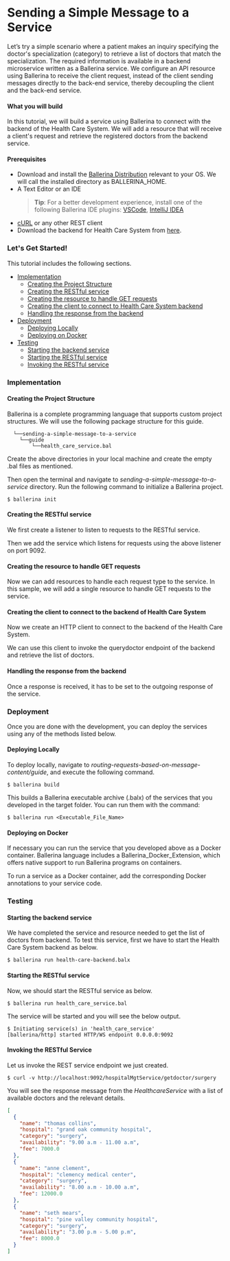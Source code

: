 # Sending a Simple Message to a Service

Let’s try a simple scenario where a patient makes an inquiry specifying the doctor's specialization (category) to retrieve a list of doctors that match the specialization. The required information is available in a backend
microservice written as a Ballerina service. We configure an API resource using Ballerina to receive the client request, instead of the client sending messages directly to the back-end service, thereby decoupling the client and the back-end service.

#### What you will build

In this tutorial, we will build a service using Ballerina to connect with the backend of the Health Care System. We will add a resource that will receive a client's request and retrieve the registered doctors from the backend service.

#### Prerequisites

- Download and install the [Ballerina Distribution](https://ballerina.io/learn/getting-started/) relevant to your OS.
  We will call the installed directory as BALLERINA_HOME.
- A Text Editor or an IDE
  > **Tip**: For a better development experience, install one of the following Ballerina IDE plugins: [VSCode](https://marketplace.visualstudio.com/items?itemName=ballerina.ballerina), [IntelliJ IDEA](https://plugins.jetbrains.com/plugin/9520-ballerina)
- [cURL](https://curl.haxx.se) or any other REST client
- Download the backend for Health Care System from [here](#).

### Let's Get Started!

This tutorial includes the following sections.

- [Implementation](#implementation)
  - [Creating the Project Structure](#creating-the-project-structure)
  - [Creating the RESTful service](#creating-the-restful-service)
  - [Creating the resource to handle GET requests](#creating-the-resource-to-handle-the-requests)
  - [Creating the client to connect to Health Care System backend](#creating-the-client-to-connect-to-health-care-system-backend)
  - [Handling the response from the backend](#handling-the-response-from-the-backend)
- [Deployment](#deployment)
  - [Deploying Locally](#deploying-locally)
  - [Deploying on Docker](#deploying-on-docker)
- [Testing](#testing)
  - [Starting the backend service](#starting-the-backend-service)
  - [Starting the RESTful service](#starting-the-restful-service)
  - [Invoking the RESTful service](#invoking-the-restful-service)

### Implementation

#### Creating the Project Structure

Ballerina is a complete programming language that supports custom project structures. We will use the following package structure for this guide.

```
  └──sending-a-simple-message-to-a-service
    └──guide
        └──health_care_service.bal
```

Create the above directories in your local machine and create the empty .bal files as mentioned.

Then open the terminal and navigate to *sending-a-simple-message-to-a-service* directory. Run the following command to initialize a Ballerina project.

```
$ ballerina init
```

#### Creating the RESTful service

We first create a listener to listen to requests to the RESTful service.

<!-- INCLUDE_CODE_SEGMENT: { file: guide/health_care_service.bal, segment: segment_1 } -->

Then we add the service which listens for requests using the above listener on port 9092.

<!-- INCLUDE_CODE_SEGMENT: { file: guide/health_care_service.bal, segment: segment_2 } -->

#### Creating the resource to handle GET requests

Now we can add resources to handle each request type to the service. In this sample, we will add a single resource to handle GET requests to the service.

<!-- INCLUDE_CODE_SEGMENT: { file: guide/health_care_service.bal, segment: segment_3 } -->

#### Creating the client to connect to the backend of Health Care System

Now we create an HTTP client to connect to the backend of the Health Care System.

<!-- INCLUDE_CODE_SEGMENT: { file: guide/health_care_service.bal, segment: segment_4 } -->

We can use this client to invoke the querydoctor endpoint of the backend and retrieve the list of doctors.

<!-- INCLUDE_CODE_SEGMENT: { file: guide/health_care_service.bal, segment: segment_5 } -->

#### Handling the response from the backend

Once a response is received, it has to be set to the outgoing response of the service.

<!-- INCLUDE_CODE_SEGMENT: { file: guide/health_care_service.bal, segment: segment_6 } -->

### Deployment

Once you are done with the development, you can deploy the services using any of the methods listed below.

#### Deploying Locally

To deploy locally, navigate to _routing-requests-based-on-message-content/guide_, and execute the following command.

```
$ ballerina build
```

This builds a Ballerina executable archive (.balx) of the services that you developed in the target folder.
You can run them with the command:

```
$ ballerina run <Executable_File_Name>
```

#### Deploying on Docker

If necessary you can run the service that you developed above as a Docker container. Ballerina language includes a Ballerina_Docker_Extension, which offers native support to run Ballerina programs on containers.

To run a service as a Docker container, add the corresponding Docker annotations to your service code.

### Testing

#### Starting the backend service

We have completed the service and resource needed to get the list of doctors from backend. To test this service, first we have to start the Health Care System backend as below.

```
$ ballerina run health-care-backend.balx
```

#### Starting the RESTful service

Now, we should start the RESTful service as below.

```
$ ballerina run health_care_service.bal
```

The service will be started and you will see the below output.

```
$ Initiating service(s) in 'health_care_service'
[ballerina/http] started HTTP/WS endpoint 0.0.0.0:9092
```

#### Invoking the RESTful Service

Let us invoke the REST service endpoint we just created.

```
$ curl -v http://localhost:9092/hospitalMgtService/getdoctor/surgery
```

You will see the response message from the _HealthcareService_ with a list of available doctors and the relevant details.

```json
[
  {
    "name": "thomas collins",
    "hospital": "grand oak community hospital",
    "category": "surgery",
    "availability": "9.00 a.m - 11.00 a.m",
    "fee": 7000.0
  },
  {
    "name": "anne clement",
    "hospital": "clemency medical center",
    "category": "surgery",
    "availability": "8.00 a.m - 10.00 a.m",
    "fee": 12000.0
  },
  {
    "name": "seth mears",
    "hospital": "pine valley community hospital",
    "category": "surgery",
    "availability": "3.00 p.m - 5.00 p.m",
    "fee": 8000.0
  }
]
```
